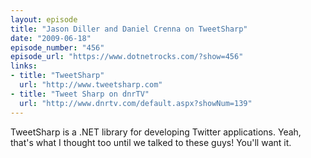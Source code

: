 ```yaml
---
layout: episode
title: "Jason Diller and Daniel Crenna on TweetSharp"
date: "2009-06-18"
episode_number: "456"
episode_url: "https://www.dotnetrocks.com/?show=456"
links:
- title: "TweetSharp"
  url: "http://www.tweetsharp.com"
- title: "Tweet Sharp on dnrTV"
  url: "http://www.dnrtv.com/default.aspx?showNum=139"
---
```


TweetSharp is a .NET library for developing Twitter applications. Yeah, that's what I thought too until we talked to these guys! You'll want it.

